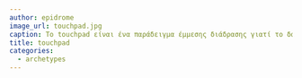 ```yaml
---
author: epidrome
image_url: touchpad.jpg
caption: Το touchpad είναι ένα παράδειγμα έμμεσης διάδρασης γιατί το δάχτυλο του χρήστη κινείται σε ένα διαφορετικό επίπεδο, από αυτό της συσκευής εξόδου, και μέσω της κίνησης του οδηγεί έναν δείκτη πάνω στη συσκευή εξόδου.
title: touchpad
categories:
  - archetypes
---
```

